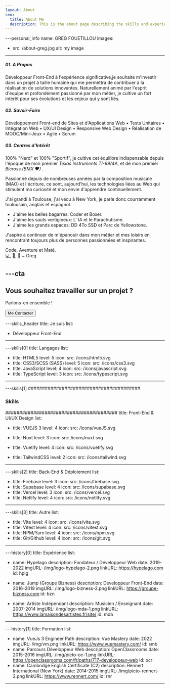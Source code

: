```yaml
---
layout: About
seo:
  title: About Me
  description: This is the about page describing the skills and experience of the Developer.
---
```



---personal_info
name: GREG FOUETILLOU 
images:
  - src: /about-greg.jpg
    alt: my image
---
##### <span>01.</span> A Propos
Développeur Front-End à l'expérience significative,je souhaite m'investir dans un projet à taille humaine qui me permettra de contribuer à la réalisation de solutions innovantes. Naturellement animé par l'esprit d'équipe et profondément passionné par mon métier, je cultive un fort intérêt pour ses évolutions et les enjeux qui y sont liés.

##### <span>02.</span> Savoir-Faire
Développement Front-end de Sites et d'Applications Web • Tests Unitaires • Intégration Web • UX/UI Design • Responsive Web Design • Réalisation de MOOC/Mini-Jeux • Agile • Scrum  

##### <span>03.</span> Centres d'Intérêt
100% "Nerd" et 100% "Sportif", je cultive cet équilibre indispensable depuis l'époque de mon premier *Texas Instruments TI-99/4A*, et de mon premier *Bicross (BMX ♥)* . 

Passionné depuis de nombreuses années par la composition musicale (MAO) et l'écriture, ce sont, aujourd'hui, les technologies liées au Web qui stimulent ma curiosité et mon envie d'apprendre continuellement.

J'ai grandi à Toulouse, j'ai vécu à New York, je parle donc courramment toulousain, anglais et espagnol.

- J'aime les belles bagarres: Coder et Boxer.
- J'aime les sauts vertigineux: L' IA et le Parachutisme.
- J'aime les grands espaces: DD 4To SSD et Parc de Yellowstone.

J'aspire à continuer de m'épanouir dans mon métier et mes loisirs en rencontrant toujours plus de personnes passionnées et inspirantes.

Code, Aventure et Maté.  
💻, 🌄, 🧉 ~ Greg


---cta
---
## Vous souhaitez travailler sur un projet ?

Parlons-en ensemble !

<Button href="/contact">
  Me Contacter
</Button>



---skills_header
title: Je suis
list:
  - Développeur Front-End
  
---

---skills[0]
title: Langages
list:
  - title: HTML5
    level: 5
    icon:
      src: /icons/html5.svg
  - title: CSS3/SCSS (SASS)
    level: 5
    icon:
      src: /icons/css3.svg
  - title: JavaScript
    level: 4
    icon:
      src: /icons/javascript.svg
  - title: TypeScript
    level: 3
    icon:
      src: /icons/typescript.svg
---

---skills[1]
########################################
### Skills
########################################
title: Front-End & UI/UX Design
list:
 
  - title: VUEJS 3
    level: 4
    icon:
      src: /icons/vueJS.svg
  - title: Nuxt
    level: 3
    icon:
      src: /icons/nuxt.svg
 
  - title: Vuetify
    level: 4
    icon:
      src: /icons/vuetify.svg
  
  - title: TailwindCSS
    level: 2
    icon:
      src: /icons/tailwind.svg
---

---skills[2]
title: Back-End & Déploiement
list:
  - title: Firebase
    level: 3
    icon:
      src: /icons/firebase.svg
  - title: Supabase
    level: 4
    icon:
      src: /icons/supabase.svg
  - title: Vercel
    level: 3
    icon:
      src: /icons/vercel.svg
  - title: Netlify
    level: 4
    icon:
      src: /icons/netlify.svg
  
---

---skills[3]
title: Autre
list:
  - title: Vite
    level: 4
    icon:
      src: /icons/vite.svg
  - title: Vitest
    level: 4
    icon:
      src: /icons/vitest.svg
  - title: NPM/Yarn
    level: 4
    icon:
      src: /icons/npm.svg
  - title: Git/Github
    level: 4
    icon:
      src: /icons/git.svg
  
---




---history[0]
title: Expérience
list:
  - name: Hypelago
    description: Fondateur / Développeur Web
    date: 2019-2022
    imgURL: /img/logo-hypelago-2.png
    linkURL: https://hypelago.com
    id: hplg
  - name: Jump (Groupe Bizness)
    description: Développeur Front-End
    date: 2016-2019
    imgURL: /img/logo-bizness-2.png
    linkURL: https://groupe-bizness.com
    id: bzn

  - name: Artiste Indépendant
    description: Musicien / Enseignant
    date: 2007-2014
    imgURL: /img/logo-mda-1.png
    linkURL: https://www.lamaisondesartistes.fr/site/
    id: mda

---



---history[1]
title: Formation
list:
  - name: VueJs 3 Engineer Path 
    description: Vue Mastery
    date: 2022
    imgURL: /img/vm.png
    linkURL: https://www.vuemastery.com/
    id: smb
  - name: Parcours Développeur Web
    description: OpenClassrooms
    date: 2015-2016
    imgURL: /img/picto-oc-1.png
    linkURL: https://openclassrooms.com/fr/paths/717-developpeur-web
    id: ocr
  - name: Cambridge English Certificate (C2)
    description: Rennert International (New York)
    date: 2014-2015
    imgURL: /img/picto-rennert-2.png
    linkURL: https://www.rennert.com/
    id: rnr
---